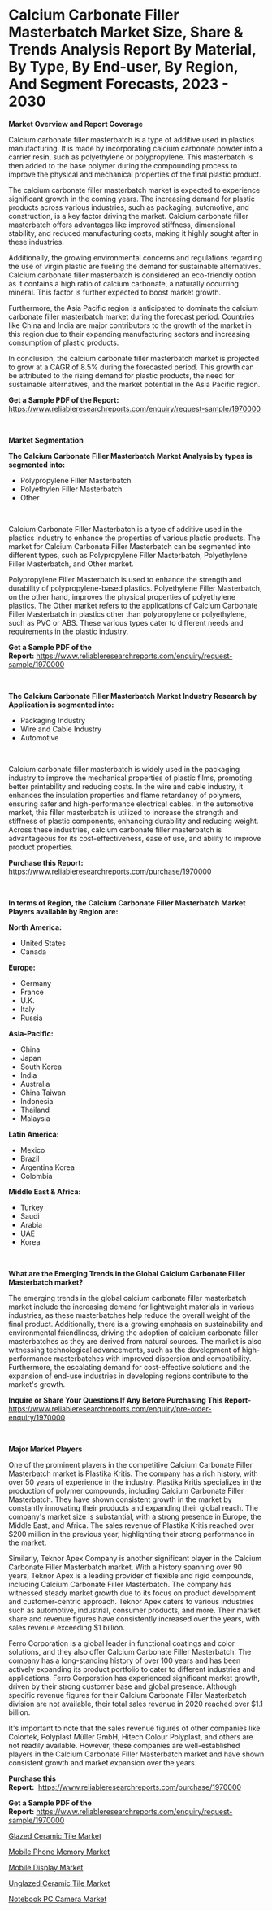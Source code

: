 <p><h1>Calcium Carbonate Filler Masterbatch Market Size, Share & Trends Analysis Report By Material, By Type, By End-user, By Region, And Segment Forecasts, 2023 - 2030</h1></p><p><strong>Market Overview and Report Coverage</strong></p>
<p><p>Calcium carbonate filler masterbatch is a type of additive used in plastics manufacturing. It is made by incorporating calcium carbonate powder into a carrier resin, such as polyethylene or polypropylene. This masterbatch is then added to the base polymer during the compounding process to improve the physical and mechanical properties of the final plastic product.</p><p>The calcium carbonate filler masterbatch market is expected to experience significant growth in the coming years. The increasing demand for plastic products across various industries, such as packaging, automotive, and construction, is a key factor driving the market. Calcium carbonate filler masterbatch offers advantages like improved stiffness, dimensional stability, and reduced manufacturing costs, making it highly sought after in these industries.</p><p>Additionally, the growing environmental concerns and regulations regarding the use of virgin plastic are fueling the demand for sustainable alternatives. Calcium carbonate filler masterbatch is considered an eco-friendly option as it contains a high ratio of calcium carbonate, a naturally occurring mineral. This factor is further expected to boost market growth.</p><p>Furthermore, the Asia Pacific region is anticipated to dominate the calcium carbonate filler masterbatch market during the forecast period. Countries like China and India are major contributors to the growth of the market in this region due to their expanding manufacturing sectors and increasing consumption of plastic products.</p><p>In conclusion, the calcium carbonate filler masterbatch market is projected to grow at a CAGR of 8.5% during the forecasted period. This growth can be attributed to the rising demand for plastic products, the need for sustainable alternatives, and the market potential in the Asia Pacific region.</p></p>
<p><strong>Get a Sample PDF of the Report:</strong> <a href="https://www.reliableresearchreports.com/enquiry/request-sample/1970000">https://www.reliableresearchreports.com/enquiry/request-sample/1970000</a></p>
<p>&nbsp;</p>
<p><strong>Market Segmentation</strong></p>
<p><strong>The Calcium Carbonate Filler Masterbatch Market Analysis by types is segmented into:</strong></p>
<p><ul><li>Polypropylene Filler Masterbatch</li><li>Polyethylen Filler Masterbatch</li><li>Other</li></ul></p>
<p>&nbsp;</p>
<p><p>Calcium Carbonate Filler Masterbatch is a type of additive used in the plastics industry to enhance the properties of various plastic products. The market for Calcium Carbonate Filler Masterbatch can be segmented into different types, such as Polypropylene Filler Masterbatch, Polyethylene Filler Masterbatch, and Other market. </p><p>Polypropylene Filler Masterbatch is used to enhance the strength and durability of polypropylene-based plastics. Polyethylene Filler Masterbatch, on the other hand, improves the physical properties of polyethylene plastics. The Other market refers to the applications of Calcium Carbonate Filler Masterbatch in plastics other than polypropylene or polyethylene, such as PVC or ABS. These various types cater to different needs and requirements in the plastic industry.</p></p>
<p><strong>Get a Sample PDF of the Report:</strong>&nbsp;<a href="https://www.reliableresearchreports.com/enquiry/request-sample/1970000">https://www.reliableresearchreports.com/enquiry/request-sample/1970000</a></p>
<p>&nbsp;</p>
<p><strong>The Calcium Carbonate Filler Masterbatch Market Industry Research by Application is segmented into:</strong></p>
<p><ul><li>Packaging Industry</li><li>Wire and Cable Industry</li><li>Automotive</li></ul></p>
<p>&nbsp;</p>
<p><p>Calcium carbonate filler masterbatch is widely used in the packaging industry to improve the mechanical properties of plastic films, promoting better printability and reducing costs. In the wire and cable industry, it enhances the insulation properties and flame retardancy of polymers, ensuring safer and high-performance electrical cables. In the automotive market, this filler masterbatch is utilized to increase the strength and stiffness of plastic components, enhancing durability and reducing weight. Across these industries, calcium carbonate filler masterbatch is advantageous for its cost-effectiveness, ease of use, and ability to improve product properties.</p></p>
<p><strong>Purchase this Report:</strong>&nbsp; <a href="https://www.reliableresearchreports.com/purchase/1970000">https://www.reliableresearchreports.com/purchase/1970000</a></p>
<p>&nbsp;</p>
<p><strong>In terms of Region, the Calcium Carbonate Filler Masterbatch Market Players available by Region are:</strong></p>
<p>
    <p> <strong> North America: </strong>
        <ul>
            <li>United States</li>
            <li>Canada</li>
        </ul>
        </p> 
    <p> <strong> Europe: </strong>
        <ul>
            <li>Germany</li>
            <li>France</li>
            <li>U.K.</li>
            <li>Italy</li>
            <li>Russia</li>
        </ul>
        </p> 
    <p> <strong> Asia-Pacific: </strong>
        <ul>
            <li>China</li>
            <li>Japan</li>
            <li>South Korea</li>
            <li>India</li>
            <li>Australia</li>
            <li>China Taiwan</li>
            <li>Indonesia</li>
            <li>Thailand</li>
            <li>Malaysia</li>
        </ul>
        </p> 
    <p> <strong> Latin America: </strong>
        <ul>
            <li>Mexico</li>
            <li>Brazil</li>
            <li>Argentina Korea</li>
            <li>Colombia</li>
        </ul>
        </p> 
    <p> <strong> Middle East & Africa: </strong>
        <ul>
            <li>Turkey</li>
            <li>Saudi</li>
            <li>Arabia</li>
            <li>UAE</li>
            <li>Korea</li>
        </ul>
    </p>
    </p>
<p>&nbsp;</p>
<p><strong>What are the Emerging Trends in the Global Calcium Carbonate Filler Masterbatch market?</strong></p>
<p><p>The emerging trends in the global calcium carbonate filler masterbatch market include the increasing demand for lightweight materials in various industries, as these masterbatches help reduce the overall weight of the final product. Additionally, there is a growing emphasis on sustainability and environmental friendliness, driving the adoption of calcium carbonate filler masterbatches as they are derived from natural sources. The market is also witnessing technological advancements, such as the development of high-performance masterbatches with improved dispersion and compatibility. Furthermore, the escalating demand for cost-effective solutions and the expansion of end-use industries in developing regions contribute to the market's growth.</p></p>
<p><strong>Inquire or Share Your Questions If Any Before Purchasing This Report</strong>- <a href="https://www.reliableresearchreports.com/enquiry/pre-order-enquiry/1970000">https://www.reliableresearchreports.com/enquiry/pre-order-enquiry/1970000</a></p>
<p>&nbsp;</p>
<p><strong>Major Market Players</strong></p>
<p><p>One of the prominent players in the competitive Calcium Carbonate Filler Masterbatch market is Plastika Kritis. The company has a rich history, with over 50 years of experience in the industry. Plastika Kritis specializes in the production of polymer compounds, including Calcium Carbonate Filler Masterbatch. They have shown consistent growth in the market by constantly innovating their products and expanding their global reach. The company's market size is substantial, with a strong presence in Europe, the Middle East, and Africa. The sales revenue of Plastika Kritis reached over $200 million in the previous year, highlighting their strong performance in the market.</p><p>Similarly, Teknor Apex Company is another significant player in the Calcium Carbonate Filler Masterbatch market. With a history spanning over 90 years, Teknor Apex is a leading provider of flexible and rigid compounds, including Calcium Carbonate Filler Masterbatch. The company has witnessed steady market growth due to its focus on product development and customer-centric approach. Teknor Apex caters to various industries such as automotive, industrial, consumer products, and more. Their market share and revenue figures have consistently increased over the years, with sales revenue exceeding $1 billion.</p><p>Ferro Corporation is a global leader in functional coatings and color solutions, and they also offer Calcium Carbonate Filler Masterbatch. The company has a long-standing history of over 100 years and has been actively expanding its product portfolio to cater to different industries and applications. Ferro Corporation has experienced significant market growth, driven by their strong customer base and global presence. Although specific revenue figures for their Calcium Carbonate Filler Masterbatch division are not available, their total sales revenue in 2020 reached over $1.1 billion.</p><p>It's important to note that the sales revenue figures of other companies like Colortek, Polyplast Müller GmbH, Hitech Colour Polyplast, and others are not readily available. However, these companies are well-established players in the Calcium Carbonate Filler Masterbatch market and have shown consistent growth and market expansion over the years.</p></p>
<p><strong>Purchase this Report:</strong>&nbsp;&nbsp;<a href="https://www.reliableresearchreports.com/purchase/1970000">https://www.reliableresearchreports.com/purchase/1970000</a></p>
<p></p>
<p><strong>Get a Sample PDF of the Report:</strong>&nbsp;<a href="https://www.reliableresearchreports.com/enquiry/request-sample/1970000">https://www.reliableresearchreports.com/enquiry/request-sample/1970000</a></p>
<p><p><a href="https://github.com/rahu1506/Market-Research-Report-List-1/blob/main/glazed-ceramic-tile-market.md">Glazed Ceramic Tile Market</a></p><p><a href="https://medium.com/@azadyoi012547/mobile-phone-memory-market-trends-forecast-and-competitive-analysis-to-2030-e7f217a7c9c8">Mobile Phone Memory Market</a></p><p><a href="https://medium.com/@adibooy632501/mobile-display-market-trends-forecast-and-competitive-analysis-to-2030-f1c74df56bac">Mobile Display Market</a></p><p><a href="https://github.com/aashishrp/Market-Research-Report-List-1/blob/main/unglazed-ceramic-tile-market.md">Unglazed Ceramic Tile Market</a></p><p><a href="https://medium.com/@rfadda741254/notebook-pc-camera-market-outlook-industry-overview-and-forecast-2023-to-2030-28c6c88d1c4a">Notebook PC Camera Market</a></p></p>